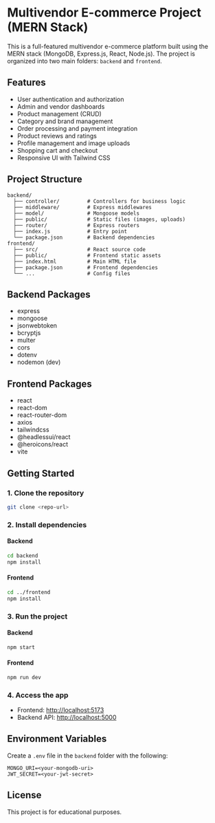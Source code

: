 # Multivendor E-commerce Project (MERN Stack)

This is a full-featured multivendor e-commerce platform built using the MERN stack (MongoDB, Express.js, React, Node.js). The project is organized into two main folders: `backend` and `frontend`.

## Features
- User authentication and authorization
- Admin and vendor dashboards
- Product management (CRUD)
- Category and brand management
- Order processing and payment integration
- Product reviews and ratings
- Profile management and image uploads
- Shopping cart and checkout
- Responsive UI with Tailwind CSS

## Project Structure
```
backend/
  ├── controller/         # Controllers for business logic
  ├── middleware/         # Express middlewares
  ├── model/              # Mongoose models
  ├── public/             # Static files (images, uploads)
  ├── router/             # Express routers
  ├── index.js            # Entry point
  └── package.json        # Backend dependencies
frontend/
  ├── src/                # React source code
  ├── public/             # Frontend static assets
  ├── index.html          # Main HTML file
  ├── package.json        # Frontend dependencies
  └── ...                 # Config files
```

## Backend Packages
- express
- mongoose
- jsonwebtoken
- bcryptjs
- multer
- cors
- dotenv
- nodemon (dev)

## Frontend Packages
- react
- react-dom
- react-router-dom
- axios
- tailwindcss
- @headlessui/react
- @heroicons/react
- vite

## Getting Started

### 1. Clone the repository
```sh
git clone <repo-url>
```

### 2. Install dependencies
#### Backend
```sh
cd backend
npm install
```
#### Frontend
```sh
cd ../frontend
npm install
```

### 3. Run the project
#### Backend
```sh
npm start
```
#### Frontend
```sh
npm run dev
```

### 4. Access the app
- Frontend: [http://localhost:5173](http://localhost:5173)
- Backend API: [http://localhost:5000](http://localhost:5000)

## Environment Variables
Create a `.env` file in the `backend` folder with the following:
```
MONGO_URI=<your-mongodb-uri>
JWT_SECRET=<your-jwt-secret>
```

## License
This project is for educational purposes.
